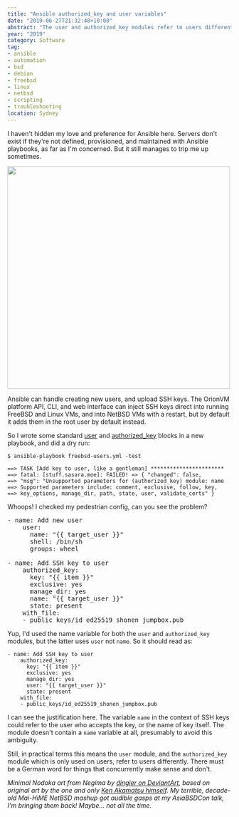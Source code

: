 ```yaml
---
title: "Ansible authorized_key and user variables"
date: "2019-06-27T21:32:48+10:00"
abstract: "The user and authorized_key modules refer to users differently, which tripped me up!"
year: "2019"
category: Software
tag:
- ansible
- automation
- bsd
- debian
- freebsd
- linux
- netbsd
- scripting
- troubleshooting
location: Sydney
---
```

I haven't hidden my love and preference for Ansible here. Servers don't exist if they're not defined, provisioned, and maintained with Ansible playbooks, as far as I'm concerned. But it still manages to trip me up sometimes.

<p><img src="https://rubenerd.com/files/2019/nodoka-by-dingier@1x.png" srcset="https://rubenerd.com/files/2019/nodoka-by-dingier@1x.png 1x, https://rubenerd.com/files/2019/nodoka-by-dingier@2x.png 2x" alt="" style="width:500px" /></p>

Ansible can handle creating new users, and upload SSH keys. The OrionVM platform API, CLI, and web interface can inject SSH keys direct into running FreeBSD and Linux VMs, and into NetBSD VMs with a restart, but by default it adds them in the root user by default instead.

So I wrote some standard [user](https://docs.ansible.com/ansible/latest/modules/user_module.html) and [authorized_key](https://docs.ansible.com/ansible/latest/modules/authorized_key_module.html) blocks in a new playbook, and did a dry run:

    $ ansible-playbook freebsd-users.yml -test

    ==> TASK [Add key to user, like a gentleman] ***********************
    ==> fatal: [stuff.sasara.moe]: FAILED! => { "changed": false, 
    ==> "msg": "Unsupported parameters for (authorized_key) module: name 
    ==> Supported parameters include: comment, exclusive, follow, key, 
    ==> key_options, manage_dir, path, state, user, validate_certs" }

Whoops! I checked my pedestrian config, can you see the problem?

<pre>
- name: Add new user
    user:
      name: "{{ target_user }}"
      shell: /bin/sh
      groups: wheel
                    
- name: Add SSH key to user
    authorized_key:
      key: "{{ item }}" 
      exclusive: yes
      manage_dir: yes
      name: "{{ target_user }}"
      state: present
    with_file:
    - public_keys/id_ed25519_shonen_jumpbox.pub
</pre>

Yup, I'd used the name variable for both the `user` and `authorized_key` modules, but the latter uses `user` not `name`. So it should read as:

    - name: Add SSH key to user
        authorized_key:
          key: "{{ item }}" 
          exclusive: yes
          manage_dir: yes
          user: "{{ target_user }}"
          state: present
        with_file:
        - public_keys/id_ed25519_shonen_jumpbox.pub

I can see the justification here. The variable `name` in the context of SSH keys could refer to the user who accepts the key, or the name of key itself. The module doesn't contain a `name` variable at all, presumably to avoid this ambiguity.

Still, in practical terms this means the `user` module, and the `authorized_key` module which is only used on users, refer to users differently. There must be a German word for things that concurrently make sense and don't.

*Minimal Nodoka art from Negima by [dingier on DeviantArt](https://www.deviantart.com/dingier/art/Nodoka-Miyazaki-Negima-787223420), based on original art by the one and only [Ken Akamatsu himself](https://twitter.com/KenAkamatsu). My terrible, decade-old Mai-HiME NetBSD mashup got audible gasps at my AsiaBSDCon talk, I'm bringing them back! Maybe... not all the time.*

